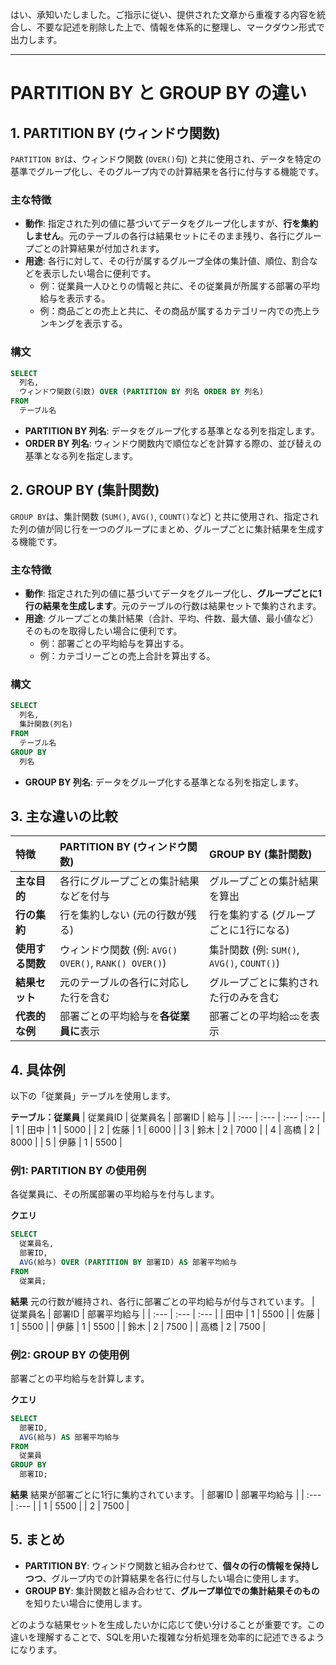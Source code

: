 はい、承知いたしました。ご指示に従い、提供された文章から重複する内容を統合し、不要な記述を削除した上で、情報を体系的に整理し、マークダウン形式で出力します。

***

# PARTITION BY と GROUP BY の違い

## 1. PARTITION BY (ウィンドウ関数)

`PARTITION BY`は、ウィンドウ関数 (`OVER()`句) と共に使用され、データを特定の基準でグループ化し、そのグループ内での計算結果を各行に付与する機能です。

### 主な特徴

*   **動作**: 指定された列の値に基づいてデータをグループ化しますが、**行を集約しません**。元のテーブルの各行は結果セットにそのまま残り、各行にグループごとの計算結果が付加されます。
*   **用途**: 各行に対して、その行が属するグループ全体の集計値、順位、割合などを表示したい場合に便利です。
    *   例：従業員一人ひとりの情報と共に、その従業員が所属する部署の平均給与を表示する。
    *   例：商品ごとの売上と共に、その商品が属するカテゴリー内での売上ランキングを表示する。

### 構文

```sql
SELECT
  列名,
  ウィンドウ関数(引数) OVER (PARTITION BY 列名 ORDER BY 列名)
FROM
  テーブル名
```

*   **PARTITION BY 列名**: データをグループ化する基準となる列を指定します。
*   **ORDER BY 列名**: ウィンドウ関数内で順位などを計算する際の、並び替えの基準となる列を指定します。

## 2. GROUP BY (集計関数)

`GROUP BY`は、集計関数 (`SUM()`, `AVG()`, `COUNT()`など) と共に使用され、指定された列の値が同じ行を一つのグループにまとめ、グループごとに集計結果を生成する機能です。

### 主な特徴

*   **動作**: 指定された列の値に基づいてデータをグループ化し、**グループごとに1行の結果を生成します**。元のテーブルの行数は結果セットで集約されます。
*   **用途**: グループごとの集計結果（合計、平均、件数、最大値、最小値など）そのものを取得したい場合に便利です。
    *   例：部署ごとの平均給与を算出する。
    *   例：カテゴリーごとの売上合計を算出する。

### 構文

```sql
SELECT
  列名,
  集計関数(列名)
FROM
  テーブル名
GROUP BY
  列名
```

*   **GROUP BY 列名**: データをグループ化する基準となる列を指定します。

## 3. 主な違いの比較

| 特徴 | PARTITION BY (ウィンドウ関数) | GROUP BY (集計関数) |
| :--- | :--- | :--- |
| **主な目的** | 各行にグループごとの集計結果などを付与 | グループごとの集計結果を算出 |
| **行の集約** | 行を集約しない (元の行数が残る) | 行を集約する (グループごとに1行になる) |
| **使用する関数** | ウィンドウ関数 (例: `AVG() OVER()`, `RANK() OVER()`) | 集計関数 (例: `SUM()`, `AVG()`, `COUNT()`) |
| **結果セット** | 元のテーブルの各行に対応した行を含む | グループごとに集約された行のみを含む |
| **代表的な例** | 部署ごとの平均給与を**各従業員に**表示 | 部署ごとの平均給ಯを表示 |

## 4. 具体例

以下の「従業員」テーブルを使用します。

**テーブル：従業員**
| 従業員ID | 従業員名 | 部署ID | 給与 |
| :--- | :--- | :--- | :--- |
| 1 | 田中 | 1 | 5000 |
| 2 | 佐藤 | 1 | 6000 |
| 3 | 鈴木 | 2 | 7000 |
| 4 | 高橋 | 2 | 8000 |
| 5 | 伊藤 | 1 | 5500 |

### 例1: PARTITION BY の使用例

各従業員に、その所属部署の平均給与を付与します。

**クエリ**
```sql
SELECT
  従業員名,
  部署ID,
  AVG(給与) OVER (PARTITION BY 部署ID) AS 部署平均給与
FROM
  従業員;
```

**結果**
元の行数が維持され、各行に部署ごとの平均給与が付与されています。
| 従業員名 | 部署ID | 部署平均給与 |
| :--- | :--- | :--- |
| 田中 | 1 | 5500 |
| 佐藤 | 1 | 5500 |
| 伊藤 | 1 | 5500 |
| 鈴木 | 2 | 7500 |
| 高橋 | 2 | 7500 |

### 例2: GROUP BY の使用例

部署ごとの平均給与を計算します。

**クエリ**
```sql
SELECT
  部署ID,
  AVG(給与) AS 部署平均給与
FROM
  従業員
GROUP BY
  部署ID;
```

**結果**
結果が部署ごとに1行に集約されています。
| 部署ID | 部署平均給与 |
| :--- | :--- |
| 1 | 5500 |
| 2 | 7500 |

## 5. まとめ

*   **PARTITION BY**: ウィンドウ関数と組み合わせて、**個々の行の情報を保持しつつ**、グループ内での計算結果を各行に付与したい場合に使用します。
*   **GROUP BY**: 集計関数と組み合わせて、**グループ単位での集計結果そのもの**を知りたい場合に使用します。

どのような結果セットを生成したいかに応じて使い分けることが重要です。この違いを理解することで、SQLを用いた複雑な分析処理を効率的に記述できるようになります。